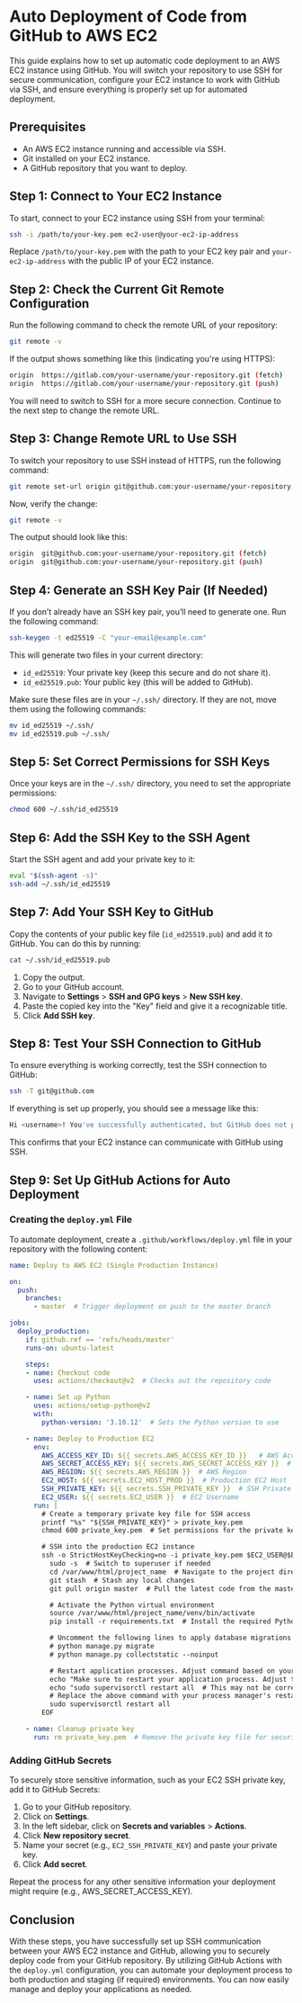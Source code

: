 # Auto Deployment of Code from GitHub to AWS EC2

This guide explains how to set up automatic code deployment to an AWS EC2 instance using GitHub. You will switch your repository to use SSH for secure communication, configure your EC2 instance to work with GitHub via SSH, and ensure everything is properly set up for automated deployment.

## Prerequisites

- An AWS EC2 instance running and accessible via SSH.
- Git installed on your EC2 instance.
- A GitHub repository that you want to deploy.

## Step 1: Connect to Your EC2 Instance

To start, connect to your EC2 instance using SSH from your terminal:

```bash
ssh -i /path/to/your-key.pem ec2-user@your-ec2-ip-address
```

Replace `/path/to/your-key.pem` with the path to your EC2 key pair and `your-ec2-ip-address` with the public IP of your EC2 instance.

## Step 2: Check the Current Git Remote Configuration

Run the following command to check the remote URL of your repository:

```bash
git remote -v
```

If the output shows something like this (indicating you're using HTTPS):

```bash
origin  https://gitlab.com/your-username/your-repository.git (fetch)
origin  https://gitlab.com/your-username/your-repository.git (push)
```

You will need to switch to SSH for a more secure connection. Continue to the next step to change the remote URL.

## Step 3: Change Remote URL to Use SSH

To switch your repository to use SSH instead of HTTPS, run the following command:

```bash
git remote set-url origin git@github.com:your-username/your-repository.git
```

Now, verify the change:

```bash
git remote -v
```

The output should look like this:

```bash
origin  git@github.com:your-username/your-repository.git (fetch)
origin  git@github.com:your-username/your-repository.git (push)
```

## Step 4: Generate an SSH Key Pair (If Needed)

If you don’t already have an SSH key pair, you’ll need to generate one. Run the following command:

```bash
ssh-keygen -t ed25519 -C "your-email@example.com"
```

This will generate two files in your current directory:

- `id_ed25519`: Your private key (keep this secure and do not share it).
- `id_ed25519.pub`: Your public key (this will be added to GitHub).

Make sure these files are in your `~/.ssh/` directory. If they are not, move them using the following commands:

```bash
mv id_ed25519 ~/.ssh/
mv id_ed25519.pub ~/.ssh/
```

## Step 5: Set Correct Permissions for SSH Keys

Once your keys are in the `~/.ssh/` directory, you need to set the appropriate permissions:

```bash
chmod 600 ~/.ssh/id_ed25519
```

## Step 6: Add the SSH Key to the SSH Agent

Start the SSH agent and add your private key to it:

```bash
eval "$(ssh-agent -s)"
ssh-add ~/.ssh/id_ed25519
```

## Step 7: Add Your SSH Key to GitHub

Copy the contents of your public key file (`id_ed25519.pub`) and add it to GitHub. You can do this by running:

```bash
cat ~/.ssh/id_ed25519.pub
```

1. Copy the output.
2. Go to your GitHub account.
3. Navigate to **Settings** > **SSH and GPG keys** > **New SSH key**.
4. Paste the copied key into the "Key" field and give it a recognizable title.
5. Click **Add SSH key**.

## Step 8: Test Your SSH Connection to GitHub

To ensure everything is working correctly, test the SSH connection to GitHub:

```bash
ssh -T git@github.com
```

If everything is set up properly, you should see a message like this:

```bash
Hi <username>! You've successfully authenticated, but GitHub does not provide shell access.
```

This confirms that your EC2 instance can communicate with GitHub using SSH.

## Step 9: Set Up GitHub Actions for Auto Deployment

### Creating the `deploy.yml` File

To automate deployment, create a `.github/workflows/deploy.yml` file in your repository with the following content:

```yaml
name: Deploy to AWS EC2 (Single Production Instance)

on:
  push:
    branches:
      - master  # Trigger deployment on push to the master branch

jobs:
  deploy_production:
    if: github.ref == 'refs/heads/master'
    runs-on: ubuntu-latest

    steps:
    - name: Checkout code
      uses: actions/checkout@v2  # Checks out the repository code

    - name: Set up Python
      uses: actions/setup-python@v2
      with:
        python-version: '3.10.12'  # Sets the Python version to use

    - name: Deploy to Production EC2
      env:
        AWS_ACCESS_KEY_ID: ${{ secrets.AWS_ACCESS_KEY_ID }}   # AWS Access Key
        AWS_SECRET_ACCESS_KEY: ${{ secrets.AWS_SECRET_ACCESS_KEY }}  # AWS Secret Access Key
        AWS_REGION: ${{ secrets.AWS_REGION }}  # AWS Region
        EC2_HOST: ${{ secrets.EC2_HOST_PROD }}  # Production EC2 Host
        SSH_PRIVATE_KEY: ${{ secrets.SSH_PRIVATE_KEY }}  # SSH Private Key
        EC2_USER: ${{ secrets.EC2_USER }}  # EC2 Username
      run: |
        # Create a temporary private key file for SSH access
        printf "%s" "${SSH_PRIVATE_KEY}" > private_key.pem
        chmod 600 private_key.pem  # Set permissions for the private key

        # SSH into the production EC2 instance
        ssh -o StrictHostKeyChecking=no -i private_key.pem $EC2_USER@$EC2_HOST << 'EOF'
          sudo -s  # Switch to superuser if needed
          cd /var/www/html/project_name  # Navigate to the project directory
          git stash  # Stash any local changes
          git pull origin master  # Pull the latest code from the master branch

          # Activate the Python virtual environment
          source /var/www/html/project_name/venv/bin/activate
          pip install -r requirements.txt  # Install the required Python packages

          # Uncomment the following lines to apply database migrations and collect static files
          # python manage.py migrate
          # python manage.py collectstatic --noinput

          # Restart application processes. Adjust command based on your process manager.
          echo "Make sure to restart your application process. Adjust the command below as necessary:"
          echo "sudo supervisorctl restart all  # This may not be correct for everyone."
          # Replace the above command with your process manager's restart command, e.g.:
          sudo supervisorctl restart all
        EOF

    - name: Cleanup private key
      run: rm private_key.pem  # Remove the private key file for security
```

### Adding GitHub Secrets

To securely store sensitive information, such as your EC2 SSH private key, add it to GitHub Secrets:

1. Go to your GitHub repository.
2. Click on **Settings**.
3. In the left sidebar, click on **Secrets and variables** > **Actions**.
4. Click **New repository secret**.
5. Name your secret (e.g., `EC2_SSH_PRIVATE_KEY`) and paste your private key.
6. Click **Add secret**.

Repeat the process for any other sensitive information your deployment might require (e.g., AWS_SECRET_ACCESS_KEY).

## Conclusion

With these steps, you have successfully set up SSH communication between your AWS EC2 instance and GitHub, allowing you to securely deploy code from your GitHub repository. By utilizing GitHub Actions with the `deploy.yml` configuration, you can automate your deployment process to both production and staging (if required) environments. You can now easily manage and deploy your applications as needed.

